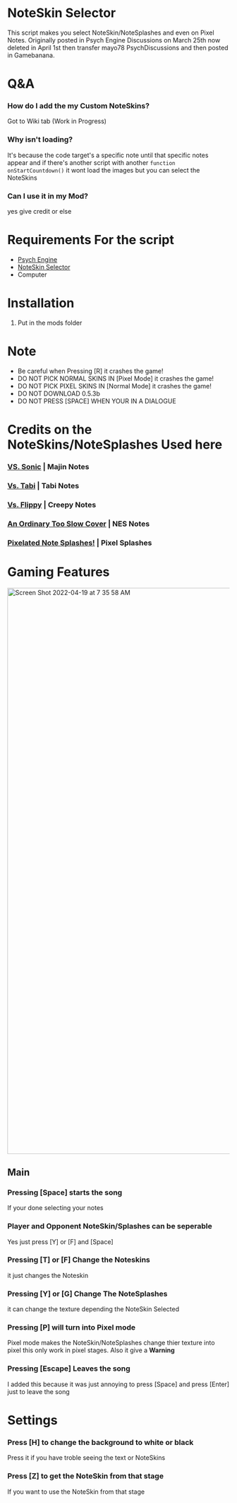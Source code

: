# NoteSkin Selector

This script makes you select NoteSkin/NoteSplashes and even on Pixel Notes. Originally posted in Psych Engine Discussions on March 25th now deleted in April 1st then transfer mayo78 PsychDiscussions and then posted in Gamebanana.

# Q&A

### How do I add the my Custom NoteSkins?
Got to Wiki tab (Work in Progress)

### Why isn't loading? 
It's because the code target's a specific note until that specific notes appear and if there's another script with another `function onStartCountdown()` it wont load the images but you can select the NoteSkins

### Can I use it in my Mod?
yes give credit or else

# Requirements For the script

- [Psych Engine](https://github.com/ShadowMario/FNF-PsychEngine/releases)
- [NoteSkin Selector](https://gamebanana.com/mods/369664)
- Computer

# Installation

1. Put in the mods folder

# Note
- Be careful when Pressing [R] it crashes the game!
- DO NOT PICK NORMAL SKINS IN [Pixel Mode] it crashes the game!
- DO NOT PICK PIXEL SKINS IN [Normal Mode] it crashes the game!
- DO NOT DOWNLOAD 0.5.3b
- DO NOT PRESS [SPACE] WHEN YOUR IN A DIALOGUE

# Credits on the NoteSkins/NoteSplashes Used here

### [VS. Sonic](https://gamebanana.com/mods/316022) | Majin Notes

### [Vs. Tabi](https://gamebanana.com/mods/286388) | Tabi Notes

### [Vs. Flippy](https://gamebanana.com/mods/300838) | Creepy Notes

### [An Ordinary Too Slow Cover](https://gamebanana.com/mods/347720) | NES Notes

### [Pixelated Note Splashes!](https://gamebanana.com/mods/369664) | Pixel Splashes

# Gaming Features
<img width="1280" alt="Screen Shot 2022-04-19 at 7 35 58 AM" src="https://user-images.githubusercontent.com/101881784/164354308-0154d3f8-fc07-4c5e-bb01-8343c5764aee.png">

## Main

### Pressing [Space] starts the song
If your done selecting your notes

### Player and Opponent NoteSkin/Splashes can be seperable
Yes just press [Y] or [F] and [Space]

### Pressing [T] or [F] Change the Noteskins
it just changes the Noteskin

### Pressing [Y] or [G] Change The NoteSplashes 
it can change the texture depending the NoteSkin Selected

### Pressing [P] will turn into Pixel mode 
Pixel mode makes the NoteSkin/NoteSplashes change thier texture into pixel this only work in pixel stages. Also it give a **Warning**

### Pressing [Escape] Leaves the song
I added this because it was just annoying to press [Space] and press [Enter] just to leave the song

# Settings

### Press [H] to change the background to white or black
Press it if you have troble seeing the text or NoteSkins

### Press [Z] to get the NoteSkin from that stage
If you want to use the NoteSkin from that stage
